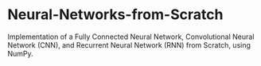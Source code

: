# Neural-Networks-from-Scratch
Implementation of a Fully Connected Neural Network, Convolutional Neural Network (CNN), and Recurrent Neural Network (RNN) from Scratch, using NumPy.
